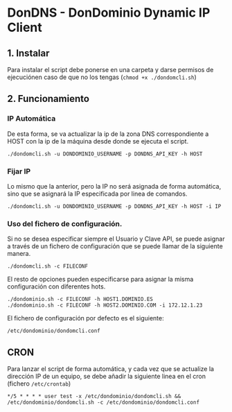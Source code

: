 # DonDNS - DonDominio Dynamic IP Client

## 1. Instalar

Para instalar el script debe ponerse en una carpeta y darse permisos de ejecuciónen caso de que no los tengas (`chmod +x ./dondomcli.sh`)

## 2. Funcionamiento

### IP Automática

De esta forma, se va actualizar la ip de la zona DNS correspondiente a HOST con la  ip de la máquina desde donde se ejecuta el script.  

```
./dondomcli.sh -u DONDOMINIO_USERNAME -p DONDNS_API_KEY -h HOST
```

### Fijar IP

Lo mismo que la anterior, pero la IP no será asignada de forma automática, sino que se asignará la IP especificada por linea de comandos.  

```
./dondomcli.sh -u DONDOMINIO_USERNAME -p DONDNS_API_KEY -h HOST -i IP
```

### Uso del fichero de configuración.

Si no se desea especificar siempre el Usuario y Clave API, se puede asignar a través de un fichero de configuración que se puede llamar de la siguiente manera.  

```
./dondomcli.sh -c FILECONF
```

El resto de opciones pueden especificarse para asignar la misma configuración con diferentes hots.  


```
./dondominio.sh -c FILECONF -h HOST1.DOMINIO.ES
./dondominio.sh -c FILECONF -h HOST2.DOMINIO.COM -i 172.12.1.23
```

El fichero de configuración por defecto es el siguiente:

```
/etc/dondominio/dondomcli.conf
```

## CRON

Para lanzar el script de forma automática, y cada vez que se actualize la dirección IP de un equipo, se debe añadir la siguiente linea en el cron (fichero `/etc/crontab`)  


```
*/5 * * * * user test -x /etc/dondominio/dondomcli.sh && /etc/dondominio/dondomcli.sh -c /etc/dondominio/dondomcli.conf
```
